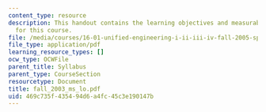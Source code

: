 ```yaml
---
content_type: resource
description: This handout contains the learning objectives and measurable outcomes
  for this course.
file: /media/courses/16-01-unified-engineering-i-ii-iii-iv-fall-2005-spring-2006/469c735f435494d6a4fc45c3e190147b_fall_2003_ms_lo.pdf
file_type: application/pdf
learning_resource_types: []
ocw_type: OCWFile
parent_title: Syllabus
parent_type: CourseSection
resourcetype: Document
title: fall_2003_ms_lo.pdf
uid: 469c735f-4354-94d6-a4fc-45c3e190147b
---
```

